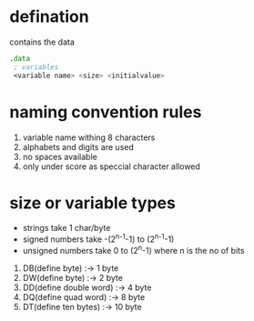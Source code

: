 # defination
contains the data

```asm
.data
 ; variables
 <variable name> <size> <initialvalue>
```

# naming convention rules
1. variable name withing 8 characters
2. alphabets and digits are used 
3. no spaces available
4. only under score as speccial character allowed



# size or variable types
- strings take 1 char/byte
- signed numbers take -(2<sup>n-1</sup>-1) to (2<sup>n-1</sup>-1) 
- unsigned numbers take 0 to (2<sup>n</sup>-1) where n is the no of bits

1. DB(define byte) :-> 1 byte
2. DW(define byte) :-> 2 byte
3. DD(define double word) :-> 4 byte
4. DQ(define quad word) :-> 8 byte
5. DT(define ten bytes) :-> 10 byte

